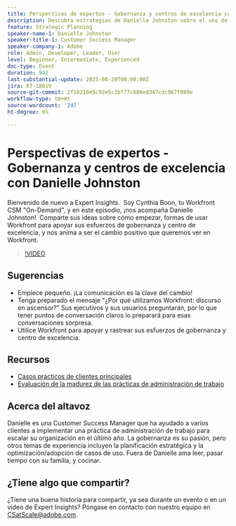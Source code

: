 ```yaml
---
title: Perspectivas de expertos - Gobernanza y centros de excelencia con Danielle Johnston
description: Descubra estrategias de Danielle Johnston sobre el uso de Workfront para crear gobernanza y centros de excelencia que impulsen la adopción y el cambio positivo.
feature: Strategic Planning
speaker-name-1: Danielle Johnston
speaker-title-1: Customer Success Manager
speaker-company-1: Adobe
role: Admin, Developer, Leader, User
level: Beginner, Intermediate, Experienced
doc-type: Event
duration: 942
last-substantial-update: 2025-08-20T00:00:00Z
jira: KT-18619
source-git-commit: 2f10210e5c92e5c1bf77c886ed347cdc967f089e
workflow-type: tm+mt
source-wordcount: '247'
ht-degree: 0%

---
```



# Perspectivas de expertos - Gobernanza y centros de excelencia con Danielle Johnston

Bienvenido de nuevo a Expert Insights.  Soy Cynthia Boon, tu Workfront CSM &quot;On-Demand&quot;, y en este episodio, ¡nos acompaña Danielle Johnston!  Comparte sus ideas sobre cómo empezar, formas de usar Workfront para apoyar sus esfuerzos de gobernanza y centro de excelencia, y nos anima a ser el cambio positivo que queremos ver en Workfront. 

>[!VIDEO](https://video.tv.adobe.com/v/3470008/?learn=on&enablevpops&captions=spa)

## Sugerencias

* Empiece pequeño. ¡La comunicación es la clave del cambio! 
* Tenga preparado el mensaje &quot;¿Por qué utilizamos Workfront: discurso en ascensor?&quot; Sus ejecutivos y sus usuarios preguntarán, por lo que tener puntos de conversación claros lo preparará para esas conversaciones sorpresa. 
* Utilice Workfront para apoyar y rastrear sus esfuerzos de gobernanza y centro de excelencia. 

## Recursos

* [Casos prácticos de clientes principales](https://cdn.experience.workfront.com/Training/Guides/Customer+Success+at+Scale/Top+Customer+Use+Cases.png) 
* [Evaluación de la madurez de las prácticas de administración de trabajo](https://cdn.experience.workfront.com/Training/Guides/Customer+Success+at+Scale/Assessing+the+Maturity+of+Work+Management+Practices.png) 

## Acerca del altavoz

Danielle es una Customer Success Manager que ha ayudado a varios clientes a implementar una práctica de administración de trabajo para escalar su organización en el último año. La gobernanza es su pasión, pero otros temas de experiencia incluyen la planificación estratégica y la optimización/adopción de casos de uso. Fuera de Danielle ama leer, pasar tiempo con su familia, y cocinar. 

## ¿Tiene algo que compartir?

¿Tiene una buena historia para compartir, ya sea durante un evento o en un vídeo de Expert Insights? Póngase en contacto con nuestro equipo en [CSatScale@adobe.com](mailto:CSatScale@adobe.com).

